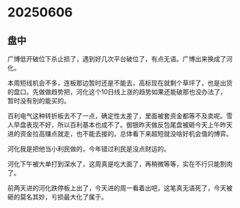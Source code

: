 # 20250606

## 盘中

广博低开破位下杀止损了，遇到好几次平台破位了，有点无语。广博出来换成了河化。

本周短线机会不多，连板那边暂时还是不能去，高标现在就剩个草坪了，也是出货的盘口。先做做趋势把，河化这个10日线上涨的趋势如果还能破那也没办法了，暂时没有别的能买的。

百利电气这种转折板去不了一点，确定性太差了，里面被套资金都等不及卖呢。雪人早盘表现不好，所以百利基本也成不了。御银昨天做反包尾盘被砸今天上午昨天进的资金拉高赚点就走，也不能去接的。总体看下来超短就没啥好机会值的博弈。

河化我是把他当小利民做的，今年错过利民是没点财运的。

河化下午被大单打到深水了，这周真是吃大面了，再稍微等等，实在不行只能割肉了。

前两天进的河化跌停板上出了，今天进的周一看着出吧，这笔真无语死了，今天被砸的莫名其妙，亏损最大化了属于。
